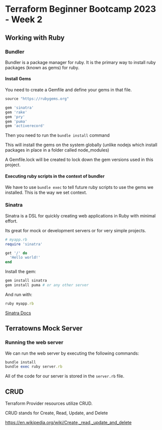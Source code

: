 # Terraform Beginner Bootcamp 2023 - Week 2

## Working with Ruby

### Bundler

Bundler is a package manager for ruby.
It is the primary way to install ruby packages (known as gems) for ruby.

#### Install Gems

You need to create a Gemfile and define your gems in that file.

```rb
source "https://rubygems.org"

gem 'sinatra'
gem 'rake'
gem 'pry'
gem 'puma'
gem 'activerecord'
```

Then you need to run the `bundle install` command

This will install the gems on the system globally (unlike nodejs which install packages in place in a folder called node_modules)

A Gemfile.lock will be created to lock down the gem versions used in this project.

#### Executing ruby scripts in the context of bundler

We have to use `bundle exec` to tell future ruby scripts to use the gems we installed. This is the way we set context.

### Sinatra

Sinatra is a DSL for quickly creating web applications in Ruby with minimal effort. 

Its great for mock or development servers or for very simple projects.

```rb
# myapp.rb
require 'sinatra'

get '/' do
  'Hello world!'
end
```
Install the gem:
```rb
gem install sinatra
gem install puma # or any other server
```
And run with:
```rb
ruby myapp.rb
```
[Sinatra Docs](https://sinatrarb.com/intro.html)

## Terratowns Mock Server

### Running the web server

We can run the web server by executing the following commands:

```rb
bundle install
bundle exec ruby server.rb
```

All of the code for our server is stored in the `server.rb` file.

## CRUD

Terraform Provider resources utilize CRUD.

CRUD stands for Create, Read, Update, and Delete

https://en.wikipedia.org/wiki/Create,_read,_update_and_delete




